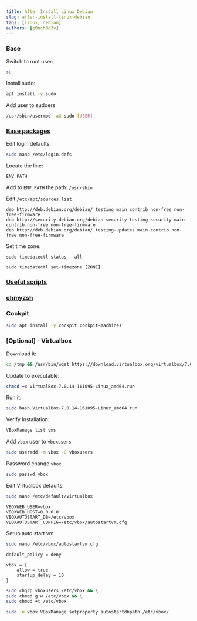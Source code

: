 ```yaml
---
title: After Install Linux Debian
slug: after-install-linux-debian
tags: [linux, debian]
authors: [p0nch0d3v]
---
```

### Base
Switch to root user:
```bash
su
```

Install sudo:
```bash
apt install -y sudo
```

Add user to sudoers
```bash
/usr/sbin/usermod -aG sudo [USER]
```

<h3><a target="_blank" href="/docs/base-debian-distros#base-packages">Base packages</a></h3>

Edit login defaults:
```bash
sudo nano /etc/login.defs
```
Locate the line:
```
ENV_PATH
```
Add to `ENV_PATH` the path: `/usr/sbin`

Edit `/etc/apt/sources.list`
```
deb http://deb.debian.org/debian/ testing main contrib non-free non-free-firmware
deb http://security.debian.org/debian-security testing-security main contrib non-free non-free-firmware
deb http://deb.debian.org/debian/ testing-updates main contrib non-free non-free-firmware
```

Set time zone:
```
sudo timedatectl status --all
```
```
sudo timedatectl set-timezone [ZONE]
```

<h3><a target="_blank" href="/docs/base-debian-distros#useful-scripts">Useful scripts</a></h3>

<h3><a target="_blank" href="/docs/base-debian-distros#ohmyzsh">ohmyzsh</a></h3>

### Cockpit
```bash
sudo apt install -y cockpit cockpit-machines
```

### [Optional] - Virtualbox
Download it:
```bash
cd /tmp && /usr/bin/wget https://download.virtualbox.org/virtualbox/7.0.14/VirtualBox-7.0.14-161095-Linux_amd64.run
```
Update to executable:
```bash 
chmod +x VirtualBox-7.0.14-161095-Linux_amd64.run
```
Run it:
```bash 
sudo bash VirtualBox-7.0.14-161095-Linux_amd64.run
```
Verify Installation:
```bash
VBoxManage list vms
```
Add `vbox` user to `vboxusers`
```bash
sudo useradd -m vbox -G vboxusers
```
Password change `vbox`
```bash
sudo passwd vbox
```
Edit Virtualbox defaults:
```bash
sudo nano /etc/default/virtualbox
```
```
VBOXWEB_USER=vbox
VBOXWEB_HOST=0.0.0.0
VBOXAUTOSTART_DB=/etc/vbox
VBOXAUTOSTART_CONFIG=/etc/vbox/autostartvm.cfg
```

Setup auto start vm
```bash
sudo nano /etc/vbox/autostartvm.cfg
```
```
default_policy = deny

vbox = {
    allow = true
    startup_delay = 10
}
```
```bash 
sudo chgrp vboxusers /etc/vbox && \
sudo chmod g+w /etc/vbox && \
sudo chmod +t /etc/vbox
```
```bash
sudo -u vbox VBoxManage setproperty autostartdbpath /etc/vbox/
```
